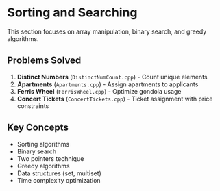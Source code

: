 # Sorting and Searching

This section focuses on array manipulation, binary search, and greedy algorithms.

## Problems Solved

1. **Distinct Numbers** (`DistinctNumCount.cpp`) - Count unique elements
2. **Apartments** (`Apartments.cpp`) - Assign apartments to applicants
3. **Ferris Wheel** (`FerrisWheel.cpp`) - Optimize gondola usage
4. **Concert Tickets** (`ConcertTickets.cpp`) - Ticket assignment with price constraints

## Key Concepts
- Sorting algorithms
- Binary search
- Two pointers technique
- Greedy algorithms
- Data structures (set, multiset)
- Time complexity optimization
